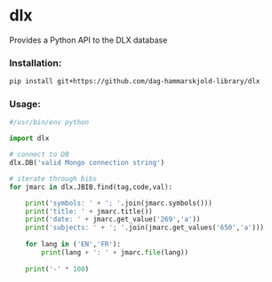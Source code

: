 # dlx
Provides a Python API to the DLX database

### Installation:
```bash
pip install git+https://github.com/dag-hammarskjold-library/dlx
```

### Usage:
```python
#/usr/bin/env python

import dlx

# connect to DB
dlx.DB('valid Mongo connection string')

# iterate through bibs
for jmarc in dlx.JBIB.find(tag,code,val):

    print('symbols: ' + '; '.join(jmarc.symbols()))
    print('title: ' + jmarc.title())
    print('date: ' + jmarc.get_value('269','a'))
    print('subjects: ' + '; '.join(jmarc.get_values('650','a')))
		
    for lang in ('EN','FR'):
        print(lang + ': ' + jmarc.file(lang))
		
    print('-' * 100)
    
```
